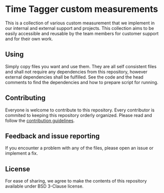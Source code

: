 
# Time Tagger custom measurements

This is a collection of various custom measurement that we implement in our internal and external support and projects. 
This collection aims to be easily accessible and reusable by the team members for customer support and for their own work.

## Using

Simply copy files you want and use them. They are all self consistent files and shall not require any dependencies from this repository, however external dependencies shall be fulfilled.
See the code and the head comments to find the dependencies and how to prepare script for running.

## Contributing

Everyone is welcome to contribute to this repository. 
Every contributor is commited to keeping this repository orderly organized. Please read and follow the [contribution guidelines](CONTRIBUTING.md).

## Feedback and issue reporting
If you encounter a problem with any of the files, please open an issue or implement a fix.

## License
For ease of sharing, we agree to make the contents of this repository available under BSD 3-Clause license.
